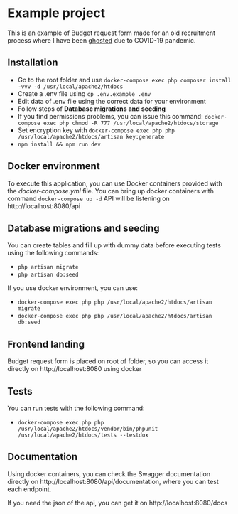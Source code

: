 # Example project
This is an example of Budget request form made for an old recruitment process
where I have been [ghosted](https://en.wikipedia.org/wiki/Ghosting_(employer)) due to COVID-19 pandemic.

## Installation
* Go to the root folder and use `docker-compose exec php composer install -vvv -d /usr/local/apache2/htdocs`
* Create a .env file using `cp .env.example .env`
* Edit data of .env file using the correct data for your environment
* Follow steps of __Database migrations and seeding__
* If you find permissions problems, you can issue this command: `docker-compose exec php chmod -R 777 /usr/local/apache2/htdocs/storage`
* Set encryption key with `docker-compose exec php php /usr/local/apache2/htdocs/artisan key:generate`
* `npm install && npm run dev`

## Docker environment
To execute this application, you can use Docker containers provided with the *docker-compose.yml* file.
You can bring up docker containers with command `docker-compose up -d`
API will be listening on http://localhost:8080/api

## Database migrations and seeding
You can create tables and fill up with dummy data before executing tests using the following commands:
* `php artisan migrate`
* `php artisan db:seed`

If you use docker environment, you can use:
* `docker-compose exec php php /usr/local/apache2/htdocs/artisan migrate`
* `docker-compose exec php php /usr/local/apache2/htdocs/artisan db:seed`

## Frontend landing
Budget request form is placed on root of folder, so you can access it directly on http://localhost:8080 using docker

## Tests
You can run tests with the following command:

* `docker-compose exec php php /usr/local/apache2/htdocs/vendor/bin/phpunit /usr/local/apache2/htdocs/tests --testdox` 

## Documentation

Using docker containers, you can check the Swagger documentation directly on http://localhost:8080/api/documentation, 
where you can test each endpoint.

If you need the json of the api, you can get it on http://localhost:8080/docs 
